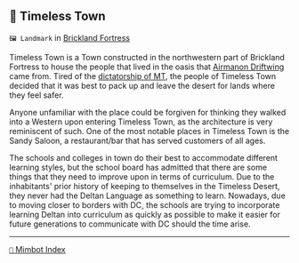 ## 🌇 Timeless Town

`🖼️ Landmark` in [Brickland Fortress](<https://zeithalt.github.io/r/brickland_fortress.html>)

Timeless Town is a Town constructed in the northwestern part of Brickland Fortress to house the people that lived in the oasis that [Airmanon Driftwing](<https://zeithalt.github.io/r/airmanon.html>) came from. Tired of the [dictatorship of MT](<https://zeithalt.github.io/r/loki.html>), the people of Timeless Town decided that it was best to pack up and leave the desert for lands where they feel safer. 

Anyone unfamiliar with the place could be forgiven for thinking they walked into a Western upon entering Timeless Town, as the architecture is very reminiscent of such. One of the most notable places in Timeless Town is the Sandy Saloon, a restaurant/bar that has served customers of all ages.

The schools and colleges in town do their best to accommodate different learning styles, but the school board has admitted that there are some things that they need to improve upon in terms of curriculum. Due to the inhabitants' prior history of keeping to themselves in the Timeless Desert, they never had the Deltan Language as something  to learn. Nowadays, due to moving closer to borders with DC, the schools are trying to incorporate learning Deltan into curriculum as quickly as possible to make it easier for future generations to communicate with DC should the time arise.

-----
[`📑` Mimbot Index](<https://zeithalt.github.io/r/#2e90>)
<!---
keywords: PS, brickland, airmanon
aliases: Sandy Saloon
-->